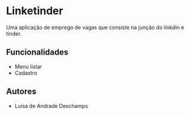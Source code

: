 
# Linketinder

Uma aplicação de emprego de vagas que consiste na junção do linkdin e tinder.


## Funcionalidades

- Menu listar
- Cadastro



## Autores

- Luísa de Andrade Deschamps

